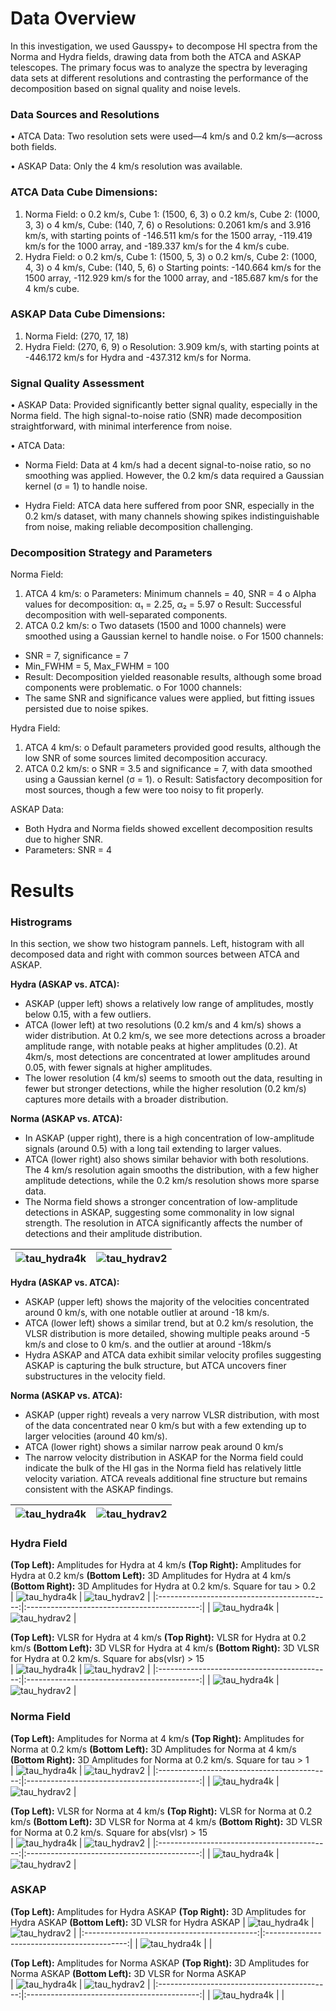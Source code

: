 # Data Overview
In this investigation, we used Gausspy+ to decompose HI spectra from the Norma and Hydra fields, drawing data from both the ATCA and ASKAP telescopes. The primary focus was to analyze the spectra by leveraging data sets at different resolutions and contrasting the performance of the decomposition based on signal quality and noise levels.
### Data Sources and Resolutions ###
•	ATCA Data: Two resolution sets were used—4 km/s and 0.2 km/s—across both fields.

•	ASKAP Data: Only the 4 km/s resolution was available.
### ATCA Data Cube Dimensions:
1.	Norma Field:
o	0.2 km/s, Cube 1: (1500, 6, 3)
o	0.2 km/s, Cube 2: (1000, 3, 3)
o	4 km/s, Cube: (140, 7, 6)
o	Resolutions: 0.2061 km/s and 3.916 km/s, with starting points of -146.511 km/s for the 1500 array, -119.419 km/s for the 1000 array, and -189.337 km/s for the 4 km/s cube.
2.	Hydra Field:
o	0.2 km/s, Cube 1: (1500, 5, 3)
o	0.2 km/s, Cube 2: (1000, 4, 3)
o	4 km/s, Cube: (140, 5, 6)
o	Starting points: -140.664 km/s for the 1500 array, -112.929 km/s for the 1000 array, and -185.687 km/s for the 4 km/s cube.
### ASKAP Data Cube Dimensions:
1.	Norma Field: (270, 17, 18)
2.	Hydra Field: (270, 6, 9)
o	Resolution: 3.909 km/s, with starting points at -446.172 km/s for Hydra and -437.312 km/s for Norma.
### Signal Quality Assessment
•	ASKAP Data: Provided significantly better signal quality, especially in the Norma field. The high signal-to-noise ratio (SNR) made decomposition straightforward, with minimal interference from noise.

•	ATCA Data:
-	Norma Field: Data at 4 km/s had a decent signal-to-noise ratio, so no smoothing was applied. However, the 0.2 km/s data required a Gaussian kernel (σ = 1) to handle noise.

-	Hydra Field: ATCA data here suffered from poor SNR, especially in the 0.2 km/s dataset, with many channels showing spikes indistinguishable from noise, making reliable decomposition challenging.
### Decomposition Strategy and Parameters
Norma Field:
1.	ATCA 4 km/s:
o	Parameters: Minimum channels = 40, SNR = 4
o	Alpha values for decomposition: α₁ = 2.25, α₂ = 5.97
o	Result: Successful decomposition with well-separated components.
2.	ATCA 0.2 km/s:
o	Two datasets (1500 and 1000 channels) were smoothed using a Gaussian kernel to handle noise.
o	For 1500 channels:
-	SNR = 7, significance = 7
-	Min_FWHM = 5, Max_FWHM = 100
-	Result: Decomposition yielded reasonable results, although some broad components were problematic.
o	For 1000 channels:
-	The same SNR and significance values were applied, but fitting issues persisted due to noise spikes.

Hydra Field:
1.	ATCA 4 km/s:
o	Default parameters provided good results, although the low SNR of some sources limited decomposition accuracy.
2.	ATCA 0.2 km/s:
o	SNR = 3.5 and significance = 7, with data smoothed using a Gaussian kernel (σ = 1).
o	Result: Satisfactory decomposition for most sources, though a few were too noisy to fit properly.

ASKAP Data:
-	Both Hydra and Norma fields showed excellent decomposition results due to higher SNR.
-	Parameters: SNR = 4

# Results
### Histrograms
In this section, we show two histogram pannels. Left, histogram with all decomposed data and right with common sources between ATCA and ASKAP. 

**Hydra (ASKAP vs. ATCA):**
-	ASKAP (upper left) shows a relatively low range of amplitudes, mostly below 0.15, with a few outliers.
-	ATCA (lower left) at two resolutions (0.2 km/s and 4 km/s) shows a wider distribution. At 0.2 km/s, we see more detections across a broader amplitude range, with notable peaks at higher amplitudes (0.2). At 4km/s, most detections are concentrated at lower amplitudes around 0.05, with fewer signals at higher amplitudes.
-	The lower resolution (4 km/s) seems to smooth out the data, resulting in fewer but stronger detections, while the higher resolution (0.2 km/s) captures more details with a broader distribution.

**Norma (ASKAP vs. ATCA):**
-	In ASKAP (upper right), there is a high concentration of low-amplitude signals (around 0.5) with a long tail extending to larger values.
-	ATCA (lower right) also shows similar behavior with both resolutions. The 4 km/s resolution again smooths the distribution, with a few higher amplitude detections, while the 0.2 km/s resolution shows more sparse data. 
-	The Norma field shows a stronger concentration of low-amplitude detections in ASKAP, suggesting some commonality in low signal strength. The resolution in ATCA significantly affects the number of detections and their amplitude distribution.

| ![tau_hydra4k](images/amp_histogram.png) | ![tau_hydrav2](images/amp_histogram_common.png) |
|:-------------------------------------------:|:-------------------------------------------:|


**Hydra (ASKAP vs. ATCA):**
-	ASKAP (upper left) shows the majority of the velocities concentrated around 0 km/s, with one notable outlier at around -18 km/s.
-	ATCA (lower left) shows a similar trend, but at 0.2 km/s resolution, the VLSR distribution is more detailed, showing multiple peaks around -5 km/s and close to 0 km/s. and the outlier at around -18km/s
-	Hydra ASKAP and ATCA data exhibit similar velocity profiles suggesting ASKAP is capturing the bulk structure, but ATCA uncovers finer substructures in the velocity field.
  
**Norma (ASKAP vs. ATCA):**
-	ASKAP (upper right) reveals a very narrow VLSR distribution, with most of the data concentrated near 0 km/s but with a few extending up to larger velocities (around 40 km/s).
-	ATCA (lower right) shows a similar narrow peak around 0 km/s
-	The narrow velocity distribution in ASKAP for the Norma field could indicate the bulk of the HI gas in the Norma field has relatively little velocity variation. ATCA reveals additional fine structure but remains consistent with the ASKAP findings.


| ![tau_hydra4k](images/vlsr_histrogram.png) | ![tau_hydrav2](images/vlsr_histrogram_common.png) |
|:-------------------------------------------:|:-------------------------------------------:|

### Hydra Field

**(Top Left):** Amplitudes for Hydra at 4 km/s **(Top Right):** Amplitudes for Hydra at 0.2 km/s **(Bottom Left):** 3D Amplitudes for Hydra at 4 km/s **(Bottom Right):** 3D Amplitudes for Hydra at 0.2 km/s. Square for tau > 0.2  
| ![tau_hydra4k](images/ATCA/amp_hydra_4k.png) | ![tau_hydrav2](images/ATCA/amp_hydra_v2.png) |
|:-------------------------------------------:|:-------------------------------------------:|
| ![tau_hydra4k](images/ATCA/max_amp_hydra_4k_3D.png) | ![tau_hydrav2](images/ATCA/max_amp_hydra_v2_3D.png) |

**(Top Left):** VLSR for Hydra at 4 km/s **(Top Right):** VLSR for Hydra at 0.2 km/s **(Bottom Left):** 3D VLSR for Hydra at 4 km/s **(Bottom Right):** 3D VLSR for Hydra at 0.2 km/s. Square for abs(vlsr) > 15    
| ![tau_hydra4k](images/ATCA/vlsr_hydra_4k.png) | ![tau_hydrav2](images/ATCA/vlsr_hydra_v2.png) |
|:-------------------------------------------:|:-------------------------------------------:|
| ![tau_hydra4k](images/ATCA/vlsr_hydra_4k_3D.png) | ![tau_hydrav2](images/ATCA/vlsr_hydra_v2_3D.png) |



### Norma Field
**(Top Left):** Amplitudes for Norma at 4 km/s **(Top Right):** Amplitudes for Norma at 0.2 km/s **(Bottom Left):** 3D Amplitudes for Norma at 4 km/s **(Bottom Right):** 3D Amplitudes for Norma at 0.2 km/s. Square for tau > 1   
| ![tau_hydra4k](images/ATCA/amp_norma_4k.png) | ![tau_hydrav2](images/ATCA/amp_norma_v2.png) |
|:-------------------------------------------:|:-------------------------------------------:|
| ![tau_hydra4k](images/ATCA/max_amp_norma_4k_3D.png) | ![tau_hydrav2](images/ATCA/max_amp_norma_v2_3D.png) |

**(Top Left):** VLSR for Norma at 4 km/s **(Top Right):** VLSR for Norma at 0.2 km/s **(Bottom Left):** 3D VLSR for Norma at 4 km/s **(Bottom Right):** 3D VLSR for Norma at 0.2 km/s. Square for abs(vlsr) > 15      
| ![tau_hydra4k](images/ATCA/vlsr_norma_4k.png) | ![tau_hydrav2](images/ATCA/vlsr_norma_v2.png) |
|:-------------------------------------------:|:-------------------------------------------:|
| ![tau_hydra4k](images/ATCA/vlsr_norma_4k_3D.png) | ![tau_hydrav2](images/ATCA/vlsr_norma_v2_3D.png) |


### ASKAP
**(Top Left):** Amplitudes for Hydra ASKAP **(Top Right):** 3D Amplitudes for Hydra ASKAP **(Bottom Left):** 3D VLSR for Hydra ASKAP 
| ![tau_hydra4k](images/ASKAP/max_amp_hydra.png) | ![tau_hydrav2](images/ASKAP/max_amp_hydra_3D.png) |
|:-------------------------------------------:|:-------------------------------------------:|
| ![tau_hydra4k](images/ASKAP/vlsr_hydra_3D.png) |  |

**(Top Left):** Amplitudes for Norma ASKAP **(Top Right):** 3D Amplitudes for Norma ASKAP **(Bottom Left):** 3D VLSR for Norma ASKAP  
| ![tau_hydra4k](images/ASKAP/max_amp_norma.png) | ![tau_hydrav2](images/ASKAP/max_amp_norma_3D.png) |
|:-------------------------------------------:|:-------------------------------------------:|
| ![tau_hydra4k](images/ASKAP/vlsr_norma_3D.png) |  |

